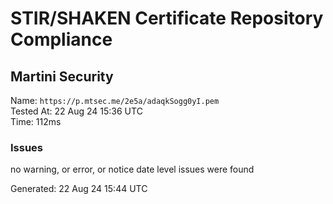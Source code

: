 # STIR/SHAKEN Certificate Repository Compliance

## Martini Security

Name: `https://p.mtsec.me/2e5a/adaqkSogg0yI.pem`\
Tested At: 22 Aug 24 15:36 UTC\
Time: 112ms

### Issues

no warning, or error, or notice date level issues were found

Generated: 22 Aug 24 15:44 UTC